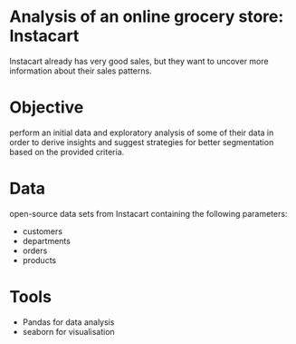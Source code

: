 # Analysis of an online grocery store: Instacart
Instacart already has very good sales, but they want to uncover more information about their sales patterns.
# Objective
perform an initial data and exploratory analysis of some of their data in order
to derive insights and suggest strategies for better segmentation based on the provided criteria.
# Data
open-source data sets from Instacart containing the following parameters:
- customers
- departments
- orders
- products
# Tools
- Pandas for data analysis
- seaborn for visualisation
